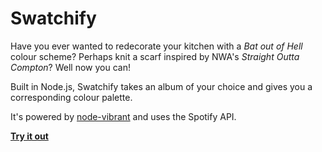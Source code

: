 # Swatchify

Have you ever wanted to redecorate your kitchen with a _Bat out of Hell_ colour scheme? Perhaps knit a scarf inspired by NWA's _Straight Outta Compton_? Well now you can!

Built in Node.js, Swatchify takes an album of your choice and gives you a corresponding colour palette. 

It's powered by [node-vibrant](https://github.com/akfish/node-vibrant/) and uses the Spotify API.

**[Try it out](http://swatchify.herokuapp.com/)**
